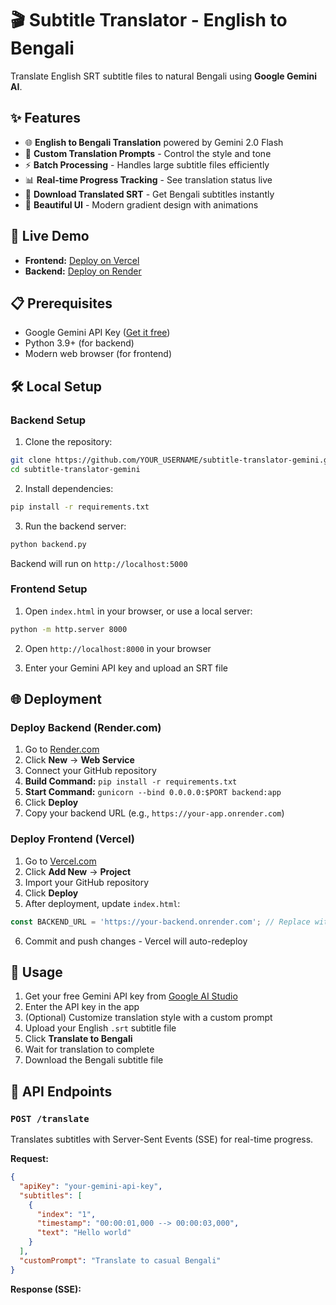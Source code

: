 # 🎬 Subtitle Translator - English to Bengali

Translate English SRT subtitle files to natural Bengali using **Google Gemini AI**.

## ✨ Features

- 🌐 **English to Bengali Translation** powered by Gemini 2.0 Flash
- 📝 **Custom Translation Prompts** - Control the style and tone
- ⚡ **Batch Processing** - Handles large subtitle files efficiently
- 📊 **Real-time Progress Tracking** - See translation status live
- 💾 **Download Translated SRT** - Get Bengali subtitles instantly
- 🎨 **Beautiful UI** - Modern gradient design with animations

## 🚀 Live Demo

- **Frontend:** [Deploy on Vercel](https://vercel.com)
- **Backend:** [Deploy on Render](https://render.com)

## 📋 Prerequisites

- Google Gemini API Key ([Get it free](https://aistudio.google.com/app/apikey))
- Python 3.9+ (for backend)
- Modern web browser (for frontend)

## 🛠️ Local Setup

### Backend Setup

1. Clone the repository:
```bash
git clone https://github.com/YOUR_USERNAME/subtitle-translator-gemini.git
cd subtitle-translator-gemini
```

2. Install dependencies:
```bash
pip install -r requirements.txt
```

3. Run the backend server:
```bash
python backend.py
```

Backend will run on `http://localhost:5000`

### Frontend Setup

1. Open `index.html` in your browser, or use a local server:
```bash
python -m http.server 8000
```

2. Open `http://localhost:8000` in your browser

3. Enter your Gemini API key and upload an SRT file

## 🌐 Deployment

### Deploy Backend (Render.com)

1. Go to [Render.com](https://render.com)
2. Click **New** → **Web Service**
3. Connect your GitHub repository
4. **Build Command:** `pip install -r requirements.txt`
5. **Start Command:** `gunicorn --bind 0.0.0.0:$PORT backend:app`
6. Click **Deploy**
7. Copy your backend URL (e.g., `https://your-app.onrender.com`)

### Deploy Frontend (Vercel)

1. Go to [Vercel.com](https://vercel.com)
2. Click **Add New** → **Project**
3. Import your GitHub repository
4. Click **Deploy**
5. After deployment, update `index.html`:
```javascript
const BACKEND_URL = 'https://your-backend.onrender.com'; // Replace with your Render URL
```
6. Commit and push changes - Vercel will auto-redeploy

## 📖 Usage

1. Get your free Gemini API key from [Google AI Studio](https://aistudio.google.com/app/apikey)
2. Enter the API key in the app
3. (Optional) Customize translation style with a custom prompt
4. Upload your English `.srt` subtitle file
5. Click **Translate to Bengali**
6. Wait for translation to complete
7. Download the Bengali subtitle file

## 🔧 API Endpoints

### `POST /translate`
Translates subtitles with Server-Sent Events (SSE) for real-time progress.

**Request:**
```json
{
  "apiKey": "your-gemini-api-key",
  "subtitles": [
    {
      "index": "1",
      "timestamp": "00:00:01,000 --> 00:00:03,000",
      "text": "Hello world"
    }
  ],
  "customPrompt": "Translate to casual Bengali"
}
```

**Response (SSE):**
